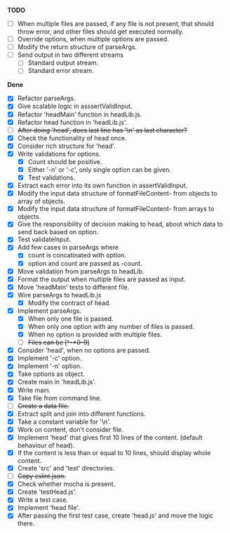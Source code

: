 **TODO**

- [ ] When multiple files are passed, if any file is not present, that should throw error, and other files should get executed normally.
- [ ] Override options, when multiple options are passed.
- [ ] Modify the return structure of parseArgs.
- [ ] Send output in two different streams
  - [ ] Standard output stream.
  - [ ] Standard error stream.

**Done**

- [x] Refactor parseArgs.
- [x] Give scalable logic in asssertValidInput.
- [x] Refactor 'headMain' function in headLib.js.
- [x] Refactor head function in 'headLib.js'.
- [ ] ~~After doing 'head', does last line has '\n' as last character?~~
- [x] Check the functionality of head once.
- [x] Consider rich structure for 'head'.
- [x] Write validations for options.
  - [x] Count should be positive.
  - [x] Either '-n' or '-c', only single option can be given.
  - [x] Test validations.
- [x] Extract each error into its own function in assertValidInput.
- [x] Modify the input data structure of formatFileContent- from objects to array of objects.
- [x] Modify the input data structure of formatFileContent- from arrays to objects.
- [x] Give the responsibility of decision making to head, about which data to send back based on option.
- [x] Test validateInput.
- [x] Add few cases in parseArgs where
  - [x] count is concatinated with option.
  - [x] option and count are passed as -count.
- [x] Move validation from parseArgs to headLib.
- [x] Format the output when multiple files are passed as input.
- [x] Move 'headMain' tests to different file.
- [x] Wire parseArgs to headLib.js
  - [x] Modify the contract of head.
- [X] Implement parseArgs.
  - [x] When only one file is passed.
  - [x] When only one option with any number of files is passed.
  - [X] When no option is provided with multiple files.
  - [ ] ~~Files can be [^-*0-9]~~
- [x] Consider 'head', when no options are passed.
- [x] Implement '-c' option.
- [x] Implement '-n' option.
- [x] Take options as object.
- [x] Create main in 'headLib.js'.
- [x] Write main.
- [x] Take file from command line.
- [ ] ~~Create a data file.~~
- [x] Extract split and join into different functions.
- [x] Take a constant variable for '\n'.
- [x] Work on content, don't consider file.
- [x] Implement 'head' that gives first 10 lines of the content. (default behaviour of head).
- [x] If the content is less than or equal to 10 lines, should display whole content.
- [x] Create 'src' and 'test' directories.
- [ ] ~~Copy eslint.json.~~
- [x] Check whether mocha is present.
- [x] Create 'testHead.js'.
- [x] Write a test case.
- [x] Implement 'head file'.
- [x] After passing the first test case, create 'head.js' and move the logic there.
